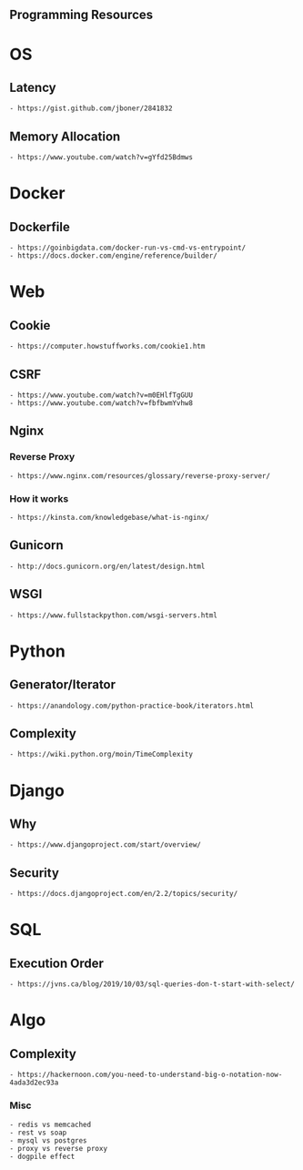 ## Programming Resources


# OS
## Latency
    - https://gist.github.com/jboner/2841832
## Memory Allocation
    - https://www.youtube.com/watch?v=gYfd25Bdmws


# Docker
## Dockerfile
    - https://goinbigdata.com/docker-run-vs-cmd-vs-entrypoint/
    - https://docs.docker.com/engine/reference/builder/

# Web
## Cookie
    - https://computer.howstuffworks.com/cookie1.htm
## CSRF
    - https://www.youtube.com/watch?v=m0EHlfTgGUU
    - https://www.youtube.com/watch?v=fbfbwmYvhw8

## Nginx
### Reverse Proxy
    - https://www.nginx.com/resources/glossary/reverse-proxy-server/
### How it works
    - https://kinsta.com/knowledgebase/what-is-nginx/

## Gunicorn
    - http://docs.gunicorn.org/en/latest/design.html
## WSGI
    - https://www.fullstackpython.com/wsgi-servers.html

# Python
## Generator/Iterator
    - https://anandology.com/python-practice-book/iterators.html
## Complexity
    - https://wiki.python.org/moin/TimeComplexity

# Django
## Why
    - https://www.djangoproject.com/start/overview/
## Security
    - https://docs.djangoproject.com/en/2.2/topics/security/
# SQL
## Execution Order
    - https://jvns.ca/blog/2019/10/03/sql-queries-don-t-start-with-select/
# Algo
## Complexity
    - https://hackernoon.com/you-need-to-understand-big-o-notation-now-4ada3d2ec93a



### Misc
    - redis vs memcached
    - rest vs soap
    - mysql vs postgres
    - proxy vs reverse proxy
    - dogpile effect
